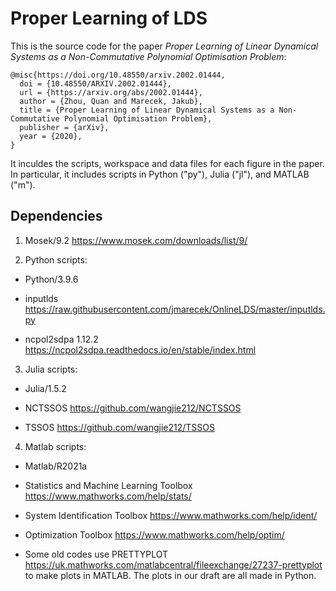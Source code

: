 # Proper Learning of LDS
 
This is the source code for the paper *Proper Learning of Linear Dynamical Systems as a Non-Commutative Polynomial Optimisation Problem*:

```
@misc{https://doi.org/10.48550/arxiv.2002.01444,
  doi = {10.48550/ARXIV.2002.01444},
  url = {https://arxiv.org/abs/2002.01444},
  author = {Zhou, Quan and Marecek, Jakub},
  title = {Proper Learning of Linear Dynamical Systems as a Non-Commutative Polynomial Optimisation Problem},
  publisher = {arXiv},  
  year = {2020}, 
}
```

It inculdes the scripts, workspace and data files for each figure in the paper. In particular, it includes scripts in Python ("py"), Julia ("jl"), and MATLAB ("m").

## Dependencies

1. Mosek/9.2 https://www.mosek.com/downloads/list/9/

2. Python scripts:

- Python/3.9.6

- inputlds https://raw.githubusercontent.com/jmarecek/OnlineLDS/master/inputlds.py

- ncpol2sdpa 1.12.2 https://ncpol2sdpa.readthedocs.io/en/stable/index.html

3. Julia scripts:

- Julia/1.5.2

- NCTSSOS https://github.com/wangjie212/NCTSSOS

- TSSOS https://github.com/wangjie212/TSSOS

4. Matlab scripts:

- Matlab/R2021a
 
- Statistics and Machine Learning Toolbox https://www.mathworks.com/help/stats/

- System Identification Toolbox https://www.mathworks.com/help/ident/

- Optimization Toolbox https://www.mathworks.com/help/optim/

- Some old codes use PRETTYPLOT https://uk.mathworks.com/matlabcentral/fileexchange/27237-prettyplot to make plots in MATLAB. The plots in our draft are all made in Python.
